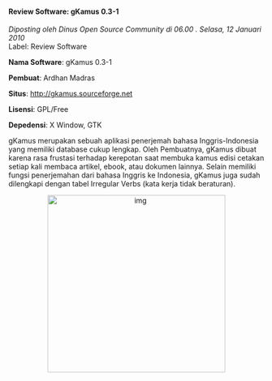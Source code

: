 #### Review Software: gKamus 0.3-1
_Diposting oleh Dinus Open Source Community di 06.00 . Selasa, 12 Januari 2010_
<br>
Label: Review Software

**Nama Software**: gKamus 0.3-1

**Pembuat**: Ardhan Madras

**Situs**: <http://gkamus.sourceforge.net>

**Lisensi**: GPL/Free

**Depedensi**: X Window, GTK

gKamus merupakan sebuah aplikasi penerjemah bahasa Inggris-Indonesia yang memiliki database cukup lengkap. Oleh Pembuatnya, gKamus dibuat karena rasa frustasi terhadap kerepotan saat membuka kamus edisi cetakan setiap kali membaca artikel, ebook, atau dokumen lainnya. Selain memiliki fungsi penerjemahan dari bahasa Inggris ke Indonesia, gKamus juga sudah dilengkapi dengan tabel Irregular Verbs (kata kerja tidak beraturan).

<div align="center">
	<img src="./posts/2010-01-11-review-software-gkamus-03-1/gkamus_linux1.png" height="350px" alt="img">
</div> 